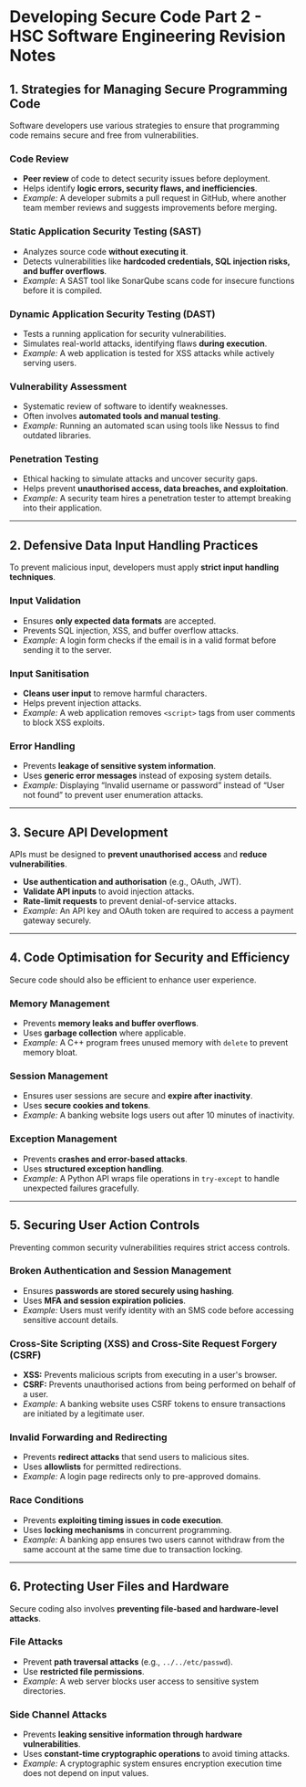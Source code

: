 # Developing Secure Code Part 2 - HSC Software Engineering Revision Notes

## 1. Strategies for Managing Secure Programming Code
Software developers use various strategies to ensure that programming code remains secure and free from vulnerabilities.

### Code Review
- **Peer review** of code to detect security issues before deployment.
- Helps identify **logic errors, security flaws, and inefficiencies**.
- *Example:* A developer submits a pull request in GitHub, where another team member reviews and suggests improvements before merging.

### Static Application Security Testing (SAST)
- Analyzes source code **without executing it**.
- Detects vulnerabilities like **hardcoded credentials, SQL injection risks, and buffer overflows**.
- *Example:* A SAST tool like SonarQube scans code for insecure functions before it is compiled.

### Dynamic Application Security Testing (DAST)
- Tests a running application for security vulnerabilities.
- Simulates real-world attacks, identifying flaws **during execution**.
- *Example:* A web application is tested for XSS attacks while actively serving users.

### Vulnerability Assessment
- Systematic review of software to identify weaknesses.
- Often involves **automated tools and manual testing**.
- *Example:* Running an automated scan using tools like Nessus to find outdated libraries.

### Penetration Testing
- Ethical hacking to simulate attacks and uncover security gaps.
- Helps prevent **unauthorised access, data breaches, and exploitation**.
- *Example:* A security team hires a penetration tester to attempt breaking into their application.

---

## 2. Defensive Data Input Handling Practices
To prevent malicious input, developers must apply **strict input handling techniques**.

### Input Validation
- Ensures **only expected data formats** are accepted.
- Prevents SQL injection, XSS, and buffer overflow attacks.
- *Example:* A login form checks if the email is in a valid format before sending it to the server.

### Input Sanitisation
- **Cleans user input** to remove harmful characters.
- Helps prevent injection attacks.
- *Example:* A web application removes `<script>` tags from user comments to block XSS exploits.

### Error Handling
- Prevents **leakage of sensitive system information**.
- Uses **generic error messages** instead of exposing system details.
- *Example:* Displaying “Invalid username or password” instead of “User not found” to prevent user enumeration attacks.

---

## 3. Secure API Development
APIs must be designed to **prevent unauthorised access** and **reduce vulnerabilities**.

- **Use authentication and authorisation** (e.g., OAuth, JWT).
- **Validate API inputs** to avoid injection attacks.
- **Rate-limit requests** to prevent denial-of-service attacks.
- *Example:* An API key and OAuth token are required to access a payment gateway securely.

---

## 4. Code Optimisation for Security and Efficiency
Secure code should also be efficient to enhance user experience.

### Memory Management
- Prevents **memory leaks and buffer overflows**.
- Uses **garbage collection** where applicable.
- *Example:* A C++ program frees unused memory with `delete` to prevent memory bloat.

### Session Management
- Ensures user sessions are secure and **expire after inactivity**.
- Uses **secure cookies and tokens**.
- *Example:* A banking website logs users out after 10 minutes of inactivity.

### Exception Management
- Prevents **crashes and error-based attacks**.
- Uses **structured exception handling**.
- *Example:* A Python API wraps file operations in `try-except` to handle unexpected failures gracefully.

---

## 5. Securing User Action Controls
Preventing common security vulnerabilities requires strict access controls.

### Broken Authentication and Session Management
- Ensures **passwords are stored securely using hashing**.
- Uses **MFA and session expiration policies**.
- *Example:* Users must verify identity with an SMS code before accessing sensitive account details.

### Cross-Site Scripting (XSS) and Cross-Site Request Forgery (CSRF)
- **XSS:** Prevents malicious scripts from executing in a user's browser.
- **CSRF:** Prevents unauthorised actions from being performed on behalf of a user.
- *Example:* A banking website uses CSRF tokens to ensure transactions are initiated by a legitimate user.

### Invalid Forwarding and Redirecting
- Prevents **redirect attacks** that send users to malicious sites.
- Uses **allowlists** for permitted redirections.
- *Example:* A login page redirects only to pre-approved domains.

### Race Conditions
- Prevents **exploiting timing issues in code execution**.
- Uses **locking mechanisms** in concurrent programming.
- *Example:* A banking app ensures two users cannot withdraw from the same account at the same time due to transaction locking.

---

## 6. Protecting User Files and Hardware
Secure coding also involves **preventing file-based and hardware-level attacks**.

### File Attacks
- Prevent **path traversal attacks** (e.g., `../../etc/passwd`).
- Use **restricted file permissions**.
- *Example:* A web server blocks user access to sensitive system directories.

### Side Channel Attacks
- Prevents **leaking sensitive information through hardware vulnerabilities**.
- Uses **constant-time cryptographic operations** to avoid timing attacks.
- *Example:* A cryptographic system ensures encryption execution time does not depend on input values.